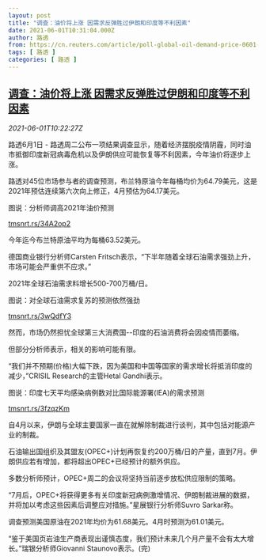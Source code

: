 ```yaml
---
layout: post
title: "调查：油价将上涨 因需求反弹胜过伊朗和印度等不利因素"
date: 2021-06-01T10:31:04.000Z
author: 路透
from: https://cn.reuters.com/article/poll-global-oil-demand-price-0601-idCNKCS2DD332
tags: [ 路透 ]
categories: [ 路透 ]
---
```

<!--1622543464000-->
[调查：油价将上涨 因需求反弹胜过伊朗和印度等不利因素](https://cn.reuters.com/article/poll-global-oil-demand-price-0601-idCNKCS2DD332)
------

<div>
<div><i>2021-06-01T10:22:27Z</i></div><p>路透6月1日 - 路透周二公布一项结果调查显示，随着经济摆脱疫情阴霾，同时油市抵御印度新冠病毒危机以及伊朗供应可能恢复等不利因素，今年油价将逐步上涨。</p><p>路透对45位市场参与者的调查预测，布兰特原油今年每桶均价为64.79美元，这是2021年预估连续第六次向上修正，4月预估为64.17美元。</p><p>图说：分析师调高2021年油价预测</p><p><a href="https://tmsnrt.rs/34A2op2">tmsnrt.rs/34A2op2</a></p><p>今年迄今布兰特原油平均为每桶63.52美元。</p><p>德国商业银行分析师Carsten Fritsch表示，“下半年随着全球石油需求强劲上升，市场可能会严重供不应求。”</p><p>2021年全球石油需求料增长500-700万桶/日。</p><p>图说：对全球石油需求复苏的预测依然强劲</p><p><a href="https://tmsnrt.rs/3wQdfY3">tmsnrt.rs/3wQdfY3</a></p><p>然而，市场仍然担忧全球第三大消费国--印度的石油消费将会因疫情而萎缩。</p><p>但部分分析师表示，相关的影响可能有限。</p><p>“我们并不预期(价格)大幅下跌，因为美国和中国等国家的需求增长将抵消印度的减少，”CRISIL Research的主管Hetal Gandhi表示。</p><p>图说：印度七天平均感染病例数对比国际能源署(IEA)的需求预测</p><p><a href="https://tmsnrt.rs/3fzqzKm">tmsnrt.rs/3fzqzKm</a></p><p>自4月以来，伊朗与全球主要国家一直在就解除制裁进行谈判，其中包括对能源产业的制裁。</p><p>石油输出国组织及其盟友(OPEC+)计划再恢复约200万桶/日的产量，直到7月。伊朗供应若有增加，都将超出OPEC+已经预计的额外供应。</p><p>多数分析师预计，OPEC+周二的会议将坚持当前逐步放松供应限制的策略。</p><p>“7月后，OPEC+将获得更多有关印度新冠病例激增情况、伊朗制裁进展的数据，并将加以考虑这些因素后调整应对措施。”星展银行分析师Suvro Sarkar称。</p><p>调查预测美国原油在2021年均价为61.68美元。4月时预测为61.01美元。</p><p>“鉴于美国页岩油生产商表现出谨慎态度，我们预计未来几个月产量不会有太大增长。”瑞银分析师Giovanni Staunovo表示。(完)</p>
</div>
